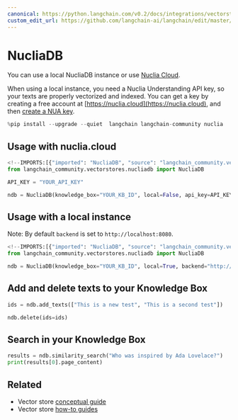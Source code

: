 ```yaml
---
canonical: https://python.langchain.com/v0.2/docs/integrations/vectorstores/nucliadb/
custom_edit_url: https://github.com/langchain-ai/langchain/edit/master/docs/docs/integrations/vectorstores/nucliadb.ipynb
---
```


# NucliaDB

You can use a local NucliaDB instance or use [Nuclia Cloud](https://nuclia.cloud).

When using a local instance, you need a Nuclia Understanding API key, so your texts are properly vectorized and indexed. You can get a key by creating a free account at [https://nuclia.cloud](https://nuclia.cloud), and then [create a NUA key](https://docs.nuclia.dev/docs/docs/using/understanding/intro).


```python
%pip install --upgrade --quiet  langchain langchain-community nuclia
```

## Usage with nuclia.cloud


```python
<!--IMPORTS:[{"imported": "NucliaDB", "source": "langchain_community.vectorstores.nucliadb", "docs": "https://api.python.langchain.com/en/latest/vectorstores/langchain_community.vectorstores.nucliadb.NucliaDB.html", "title": "NucliaDB"}]-->
from langchain_community.vectorstores.nucliadb import NucliaDB

API_KEY = "YOUR_API_KEY"

ndb = NucliaDB(knowledge_box="YOUR_KB_ID", local=False, api_key=API_KEY)
```

## Usage with a local instance

Note: By default `backend` is set to `http://localhost:8080`.


```python
<!--IMPORTS:[{"imported": "NucliaDB", "source": "langchain_community.vectorstores.nucliadb", "docs": "https://api.python.langchain.com/en/latest/vectorstores/langchain_community.vectorstores.nucliadb.NucliaDB.html", "title": "NucliaDB"}]-->
from langchain_community.vectorstores.nucliadb import NucliaDB

ndb = NucliaDB(knowledge_box="YOUR_KB_ID", local=True, backend="http://my-local-server")
```

## Add and delete texts to your Knowledge Box


```python
ids = ndb.add_texts(["This is a new test", "This is a second test"])
```


```python
ndb.delete(ids=ids)
```

## Search in your Knowledge Box


```python
results = ndb.similarity_search("Who was inspired by Ada Lovelace?")
print(results[0].page_content)
```


## Related

- Vector store [conceptual guide](/docs/concepts/#vector-stores)
- Vector store [how-to guides](/docs/how_to/#vector-stores)